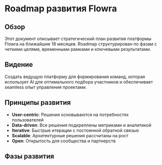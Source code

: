 # Roadmap развития Flowra

## Обзор

Этот документ описывает стратегический план развития платформы Flowra на ближайшие 18 месяцев. Roadmap структурирован по фазам с четкими целями, временными рамками и ключевыми результатами.

## Видение

Создать ведущую платформу для формирования команд, которая использует AI для оптимального подбора участников и обеспечивает seamless опыт управления проектами.

## Принципы развития

- **User-centric**: Решения основываются на потребностях пользователей
- **Data-driven**: Все решения подкреплены метриками и аналитикой
- **Iterative**: Быстрые итерации с постоянной обратной связью
- **Scalable**: Архитектурные решения рассчитаны на рост
- **Open**: Открытость для сообщества и партнерств

## Фазы развития
